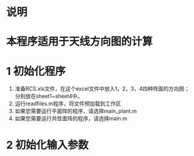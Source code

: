 # 说明
# 本程序适用于天线方向图的计算

# 1 初始化程序
1. 准备RCS.xls文件，在这个excel文件中放入1，2，3，4四种阵面的方向图；分别放在sheet1~sheet4中。
2. 运行readfiles.m程序，将文件预加载到工作区
3. 如果您需要运行平面阵的程序，请选择main_plant.m
4. 如果您需要运行共性面阵的程序，请选择main.m
# 2 初始化输入参数